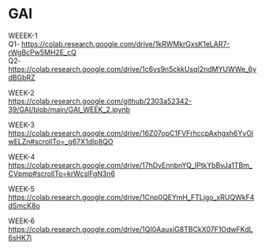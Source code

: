 # GAI   
WEEEK-1   
Q1- https://colab.research.google.com/drive/1kRWMkrGxsK1eLAR7-rWgBcPw5MH2E_cQ  
Q2- https://colab.research.google.com/drive/1c6vs9n5ckkUsqI2ndMYUWWe_6ydBGbRZ

WEEK-2  
https://colab.research.google.com/github/2303a52342-39/GAI/blob/main/GAI_WEEK_2.ipynb

WEEK-3  
https://colab.research.google.com/drive/16Z07opC1FVFrhccpAxhgxh6YyOiwELZn#scrollTo=_g67X1dIp8QO

WEEK-4  
https://colab.research.google.com/drive/17hDvEnnbnYQ_IPtkYbBvJa1TBm_CVpmp#scrollTo=krWcslFgN3n6  

WEEK-5  
https://colab.research.google.com/drive/1Cnp0QEYmH_FTLjgo_xRUQWkF4dSmcK8o
    
WEEK-6
https://colab.research.google.com/drive/1QI0AauxiG8TBCkX07F1OdwFKdL6sHK7i
